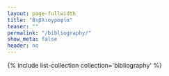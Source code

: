 ```yaml
---
layout: page-fullwidth
title: "Βιβλιογραφία"
teaser: ""
permalink: "/bibliography/"
show_meta: false
header: no
---
```


{% include list-collection collection='bibliography' %}
